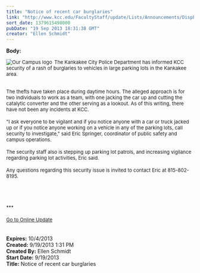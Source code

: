 ```yaml
---
title: "Notice of recent car burglaries"
link: "http://www.kcc.edu/FacultyStaff/update/Lists/Announcements/DispForm.aspx?ID=1252"
sort_date: 1379615498000
pubDate: "19 Sep 2013 18:31:38 GMT"
creator: "Ellen Schmidt"
---
```


<div><b>Body:</b> <div class="ExternalClassF8B29EC0FC3347AC972632A35FE55200">
<div><font size="2">
<div style="float:left;margin-right:6px"><img alt="Our Campus logo" src="/FacultyStaff/update/PublishingImages/our-campusflaglogo.jpg" /></div>
<p>The Kankakee City Police Department has informed KCC security of a rash of burglaries to vehicles in large parking lots in the Kankakee area. </font></p></div>
<div><font size="2"></font> </div>
<div><font size="2">The thefts have taken place during daytime hours. The alleged approach is for two individuals to work as a team, with one jacking the car up and cutting the catalytic converter and the other serving as a lookout. As of this writing, there have not been any incidents at KCC.</font></div>
<div><font size="2"></font> </div>
<div><font size="2">&quot;I ask everyone to be vigilant and if you notice anyone with a car or truck jacked up or if you notice anyone working on a vehicle in any of the parking lots, call security to investigate,&quot; said Eric Springer, coordinator of public safety and campus operations.</font></div>
<div><br /><font size="2">The security staff also is stepping up parking lot patrols, and increasing vigilance regarding parking lot activities, Eric said.  </font></div>
<div><font size="2"></font> </div>
<div><font size="2">Any questions regarding this security issue is invited to contact Eric at 815-802-8195.</font></div>
<div><font size="2"></font> </div>
<div><font size="2"></font> </div>
<div>
<div><font size="2"></font> </div>
<div><br />
<div><font size="2"></font></div>
<div>
<div>
<div><font size="2"></font></div>
<div><font size="2">***</font></div>
<div><font size="2"></font> </div>
<div><font size="2"></font></div>
<div><font size="2"></font></div>
<div><font size="2"></font></div>
<div><font size="2"></font></div>
<div><font size="2"></font></div>
<div><font size="2"></font></div>
<div><font size="2"></font></div>
<div><font size="2"></font></div>
<div><font size="2"></font></div>
<div><font size="2"></font></div>
<div><font size="2"></font></div>
<div><a href="/FacultyStaff/update/Pages/dailyupdate.aspx"><font size="2">Go to Online Update</font></a></div>
<div><font size="2"></font></div></div></div></div>
<div><font size="2"></font></div>
<div><font size="2"></font></div><br /></div>
<div><font size="2"></font> </div></div></div>
<div><b>Expires:</b> 10/4/2013</div>
<div><b>Created:</b> 9/19/2013 1:31 PM</div>
<div><b>Created By:</b> Ellen Schmidt</div>
<div><b>Start Date:</b> 9/19/2013</div>
<div><b>Title:</b> Notice of recent car burglaries</div>
